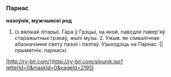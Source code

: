 ### Парнас
**назоўнік, мужчынскі род**

1. (з вялікай літары). Гара ў Грэцыі, на якой, паводле павер'яў старажытных грэкаў, жылі музы. 2. Ужыв. як сімвалічнае абазначэнне свету паэзіі і паэтаў. Узыходзіць на Парнас. || прыметнік: парнаскі.

<a rel="author">[http://rv-blr.com/](http://rv-blr.com/slounik.jsp?letterId=0&maskId=0&pageId=2195)</a>
